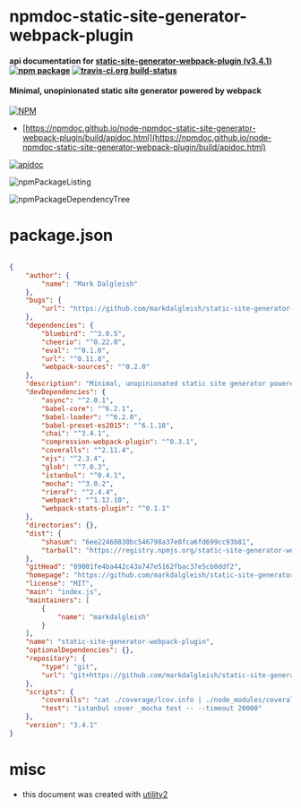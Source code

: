 # npmdoc-static-site-generator-webpack-plugin

#### api documentation for  [static-site-generator-webpack-plugin (v3.4.1)](https://github.com/markdalgleish/static-site-generator-webpack-plugin)  [![npm package](https://img.shields.io/npm/v/npmdoc-static-site-generator-webpack-plugin.svg?style=flat-square)](https://www.npmjs.org/package/npmdoc-static-site-generator-webpack-plugin) [![travis-ci.org build-status](https://api.travis-ci.org/npmdoc/node-npmdoc-static-site-generator-webpack-plugin.svg)](https://travis-ci.org/npmdoc/node-npmdoc-static-site-generator-webpack-plugin)

#### Minimal, unopinionated static site generator powered by webpack

[![NPM](https://nodei.co/npm/static-site-generator-webpack-plugin.png?downloads=true&downloadRank=true&stars=true)](https://www.npmjs.com/package/static-site-generator-webpack-plugin)

- [https://npmdoc.github.io/node-npmdoc-static-site-generator-webpack-plugin/build/apidoc.html](https://npmdoc.github.io/node-npmdoc-static-site-generator-webpack-plugin/build/apidoc.html)

[![apidoc](https://npmdoc.github.io/node-npmdoc-static-site-generator-webpack-plugin/build/screenCapture.buildCi.browser.%252Ftmp%252Fbuild%252Fapidoc.html.png)](https://npmdoc.github.io/node-npmdoc-static-site-generator-webpack-plugin/build/apidoc.html)

![npmPackageListing](https://npmdoc.github.io/node-npmdoc-static-site-generator-webpack-plugin/build/screenCapture.npmPackageListing.svg)

![npmPackageDependencyTree](https://npmdoc.github.io/node-npmdoc-static-site-generator-webpack-plugin/build/screenCapture.npmPackageDependencyTree.svg)



# package.json

```json

{
    "author": {
        "name": "Mark Dalgleish"
    },
    "bugs": {
        "url": "https://github.com/markdalgleish/static-site-generator-webpack-plugin/issues"
    },
    "dependencies": {
        "bluebird": "^3.0.5",
        "cheerio": "^0.22.0",
        "eval": "^0.1.0",
        "url": "^0.11.0",
        "webpack-sources": "^0.2.0"
    },
    "description": "Minimal, unopinionated static site generator powered by webpack",
    "devDependencies": {
        "async": "^2.0.1",
        "babel-core": "^6.2.1",
        "babel-loader": "^6.2.0",
        "babel-preset-es2015": "^6.1.18",
        "chai": "^3.4.1",
        "compression-webpack-plugin": "^0.3.1",
        "coveralls": "^2.11.4",
        "ejs": "^2.3.4",
        "glob": "^7.0.3",
        "istanbul": "^0.4.1",
        "mocha": "^3.0.2",
        "rimraf": "^2.4.4",
        "webpack": "^1.12.10",
        "webpack-stats-plugin": "^0.1.1"
    },
    "directories": {},
    "dist": {
        "shasum": "6ee22468830bc546798a37e0fca6fd699cc93b81",
        "tarball": "https://registry.npmjs.org/static-site-generator-webpack-plugin/-/static-site-generator-webpack-plugin-3.4.1.tgz"
    },
    "gitHead": "09001fe4ba442c43a747e5162fbac37e5cb0ddf2",
    "homepage": "https://github.com/markdalgleish/static-site-generator-webpack-plugin",
    "license": "MIT",
    "main": "index.js",
    "maintainers": [
        {
            "name": "markdalgleish"
        }
    ],
    "name": "static-site-generator-webpack-plugin",
    "optionalDependencies": {},
    "repository": {
        "type": "git",
        "url": "git+https://github.com/markdalgleish/static-site-generator-webpack-plugin.git"
    },
    "scripts": {
        "coveralls": "cat ./coverage/lcov.info | ./node_modules/coveralls/bin/coveralls.js && rm -rf ./coverage",
        "test": "istanbul cover _mocha test -- --timeout 20000"
    },
    "version": "3.4.1"
}
```



# misc
- this document was created with [utility2](https://github.com/kaizhu256/node-utility2)
